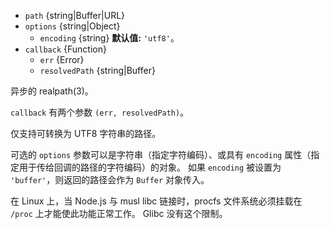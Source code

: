 <!-- YAML
added: v9.2.0
-->

* `path` {string|Buffer|URL}
* `options` {string|Object}
  * `encoding` {string} **默认值:** `'utf8'`。
* `callback` {Function}
  * `err` {Error}
  * `resolvedPath` {string|Buffer}

异步的 realpath(3)。

`callback` 有两个参数 `(err, resolvedPath)`。


仅支持可转换为 UTF8 字符串的路径。

可选的 `options` 参数可以是字符串（指定字符编码）、或具有 `encoding` 属性（指定用于传给回调的路径的字符编码）的对象。 
如果 `encoding` 被设置为 `'buffer'`，则返回的路径会作为 `Buffer` 对象传入。

在 Linux 上，当 Node.js 与 musl libc 链接时，procfs 文件系统必须挂载在 `/proc` 上才能使此功能正常工作。 
Glibc 没有这个限制。


